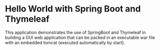 # Hello World with Spring Boot and Thymeleaf

This application demonstrates the use of SpringBoot and Thymeleaf in building a GUI web application that can be packed in an executable war file with an embedded tomcat (executed automatically by start).
